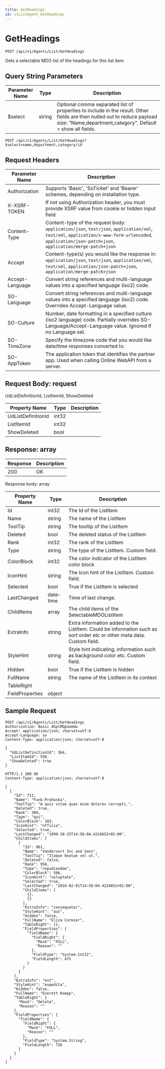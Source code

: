 ```yaml
---
title: GetHeadings
id: v1ListAgent_GetHeadings
---
```


# GetHeadings

```http
POST /api/v1/Agents/List/GetHeadings
```

Gets a selectable MDO list of the headings for this list item







## Query String Parameters

| Parameter Name | Type |  Description |
|----------------|------|--------------|
| $select | string |  Optional comma separated list of properties to include in the result. Other fields are then nulled out to reduce payload size: "Name,department,category". Default = show all fields. |

```http
POST /api/v1/Agents/List/GetHeadings?$select=name,department,category/id
```


## Request Headers

| Parameter Name | Description |
|----------------|-------------|
| Authorization  | Supports 'Basic', 'SoTicket' and 'Bearer' schemes, depending on installation type. |
| X-XSRF-TOKEN   | If not using Authorization header, you must provide XSRF value from cookie or hidden input field |
| Content-Type | Content-type of the request body: `application/json`, `text/json`, `application/xml`, `text/xml`, `application/x-www-form-urlencoded`, `application/json-patch+json`, `application/merge-patch+json` |
| Accept         | Content-type(s) you would like the response in: `application/json`, `text/json`, `application/xml`, `text/xml`, `application/json-patch+json`, `application/merge-patch+json` |
| Accept-Language | Convert string references and multi-language values into a specified language (iso2) code. |
| SO-Language | Convert string references and multi-language values into a specified language (iso2) code. Overrides Accept-Language value. |
| SO-Culture | Number, date formatting in a specified culture (iso2 language) code. Partially overrides SO-Language/Accept-Language value. Ignored if no Language set. |
| SO-TimeZone | Specify the timezone code that you would like date/time responses converted to. |
| SO-AppToken | The application token that identifies the partner app. Used when calling Online WebAPI from a server. |

## Request Body: request  

UdListDefinitionId, ListItemId, ShowDeleted 

| Property Name | Type |  Description |
|----------------|------|--------------|
| UdListDefinitionId | int32 |  |
| ListItemId | int32 |  |
| ShowDeleted | bool |  |


## Response: array



| Response | Description |
|----------------|-------------|
| 200 | OK |

Response body: array

| Property Name | Type |  Description |
|----------------|------|--------------|
| Id | int32 | The Id of the ListItem |
| Name | string | The name of the ListItem |
| ToolTip | string | The tooltip of the ListItem |
| Deleted | bool | The deleted status of the ListItem |
| Rank | int32 | The rank of the ListItem |
| Type | string | The type of the ListItem. Custom field. |
| ColorBlock | int32 | The color indicator of the ListItem color block |
| IconHint | string | The Icon hint of the ListItem. Custom field. |
| Selected | bool | True if the ListItem is selected |
| LastChanged | date-time | Time of last change. |
| ChildItems | array | The child items of the SelectableMDOListItem |
| ExtraInfo | string | Extra information added to the ListItem. Could be information such as sort order etc or other meta data. Custom field. |
| StyleHint | string | Style hint indicating, information such as background color etc. Custom field. |
| Hidden | bool | True if the ListItem is hidden |
| FullName | string | The name of the ListItem in its context |
| TableRight |  |  |
| FieldProperties | object |  |

## Sample Request

```http!
POST /api/v1/Agents/List/GetHeadings
Authorization: Basic dGplMDpUamUw
Accept: application/json; charset=utf-8
Accept-Language: sv
Content-Type: application/json; charset=utf-8

{
  "UdListDefinitionId": 364,
  "ListItemId": 550,
  "ShowDeleted": true
}
```

```http_
HTTP/1.1 200 OK
Content-Type: application/json; charset=utf-8

[
  {
    "Id": 711,
    "Name": "Funk-Prohaska",
    "ToolTip": "A quis vitae quas enim dolores corrupti.",
    "Deleted": true,
    "Rank": 309,
    "Type": "qui",
    "ColorBlock": 103,
    "IconHint": "officia",
    "Selected": true,
    "LastChanged": "1999-10-25T14:58:04.4224652+02:00",
    "ChildItems": [
      {
        "Id": 961,
        "Name": "Vandervort Inc and Sons",
        "ToolTip": "Itaque beatae vel ut.",
        "Deleted": false,
        "Rank": 958,
        "Type": "repudiandae",
        "ColorBlock": 596,
        "IconHint": "voluptate",
        "Selected": true,
        "LastChanged": "2016-02-01T14:58:04.4224652+01:00",
        "ChildItems": [
          {},
          {}
        ],
        "ExtraInfo": "consequatur",
        "StyleHint": "aut",
        "Hidden": false,
        "FullName": "Eliza Cormier",
        "TableRight": {},
        "FieldProperties": {
          "fieldName": {
            "FieldRight": {
              "Mask": "FULL",
              "Reason": ""
            },
            "FieldType": "System.Int32",
            "FieldLength": 475
          }
        }
      }
    ],
    "ExtraInfo": "est",
    "StyleHint": "expedita",
    "Hidden": false,
    "FullName": "Everett Koepp",
    "TableRight": {
      "Mask": "Delete",
      "Reason": ""
    },
    "FieldProperties": {
      "fieldName": {
        "FieldRight": {
          "Mask": "FULL",
          "Reason": ""
        },
        "FieldType": "System.String",
        "FieldLength": 726
      }
    }
  }
]
```